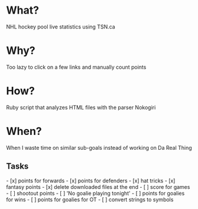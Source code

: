 <h1>What?</h1>
NHL hockey pool live statistics using TSN.ca

<h1>Why?</h1>
Too lazy to click on a few links and manually count points

<h1>How?</h1>
Ruby script that analyzes HTML files with the parser Nokogiri

<h1>When?</h1>
When I waste time on similar sub-goals instead of working on Da Real Thing

<h2>Tasks</h2>
- [x] points for forwards
- [x] points for defenders
- [x] hat tricks
- [x] fantasy points
- [x] delete downloaded files at the end
- [ ] score for games
- [ ] shootout points
- [ ] 'No goalie playing tonight'
- [ ] points for goalies for wins
- [ ] points for goalies for OT
- [ ] convert strings to symbols
